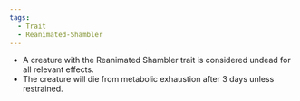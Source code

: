 ```yaml
---
tags:
  - Trait
  - Reanimated-Shambler
---
```

- A creature with the Reanimated Shambler trait is considered undead for all relevant effects. 
- The creature will die from metabolic exhaustion after 3 days unless restrained.